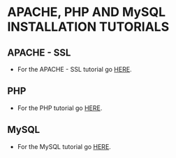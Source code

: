 # APACHE, PHP AND MySQL INSTALLATION TUTORIALS
## APACHE - SSL
- For the APACHE - SSL tutorial go [HERE](/APACHE).
## PHP
- For the PHP tutorial go [HERE](/PHP).
## MySQL
- For the MySQL tutorial go [HERE](/MYSQL).